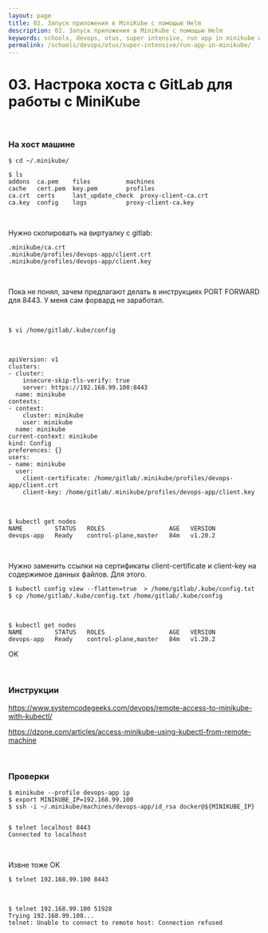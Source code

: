 ```yaml
---
layout: page
title: 02. Запуск приложения в MiniKube с помощью Helm
description: 02. Запуск приложения в MiniKube с помощью Helm
keywords: schools, devops, otus, super intensive, run app in minikube with helm
permalink: /schools/devops/otus/super-intensive/run-app-in-minikube/
---
```


# 03. Настрока хоста с GitLab для работы с MiniKube

<br/>

<!--

$ minikube --profile devops-app start --apiserver-ips=192.168.0.5

-->

### На хост машине

```
$ cd ~/.minikube/

$ ls
addons	ca.pem	  files		     machines
cache	cert.pem  key.pem	     profiles
ca.crt	certs	  last_update_check  proxy-client-ca.crt
ca.key	config	  logs		     proxy-client-ca.key
```

<br/>

Нужно скопировать на виртуалку с gitlab:

```
.minikube/ca.crt
.minikube/profiles/devops-app/client.crt
.minikube/profiles/devops-app/client.key
```

<br/>

Пока не понял, зачем предлагают делать в инструкциях PORT FORWARD для 8443. У меня сам форвард не заработал.

<br/>

```
$ vi /home/gitlab/.kube/config
```

<br/>

```
apiVersion: v1
clusters:
- cluster:
    insecure-skip-tls-verify: true
    server: https://192.168.99.100:8443
  name: minikube
contexts:
- context:
    cluster: minikube
    user: minikube
  name: minikube
current-context: minikube
kind: Config
preferences: {}
users:
- name: minikube
  user:
    client-certificate: /home/gitlab/.minikube/profiles/devops-app/client.crt
    client-key: /home/gitlab/.minikube/profiles/devops-app/client.key
```

<br/>

```
$ kubectl get nodes
NAME         STATUS   ROLES                  AGE   VERSION
devops-app   Ready    control-plane,master   84m   v1.20.2
```

<br/>

Нужно заменить ссылки на сертификаты client-certificate и client-key на содержимое данных файлов. Для этого.

```
$ kubectl config view --flatten=true  > /home/gitlab/.kube/config.txt
$ cp /home/gitlab/.kube/config.txt /home/gitlab/.kube/config
```

<br/>

```
$ kubectl get nodes
NAME         STATUS   ROLES                  AGE   VERSION
devops-app   Ready    control-plane,master   84m   v1.20.2
```

OK

<br/>

### Инструкции

https://www.systemcodegeeks.com/devops/remote-access-to-minikube-with-kubectl/

https://dzone.com/articles/access-minikube-using-kubectl-from-remote-machine

<br/>

### Проверки

```
$ minikube --profile devops-app ip
$ export MINIKUBE_IP=192.168.99.100
$ ssh -i ~/.minikube/machines/devops-app/id_rsa docker@${MINIKUBE_IP}


$ telnet localhost 8443
Connected to localhost
```

<br/>

Извне тоже OK

```
$ telnet 192.168.99.100 8443
```

<br/>

```
$ telnet 192.168.99.100 51928
Trying 192.168.99.100...
telnet: Unable to connect to remote host: Connection refused
```
